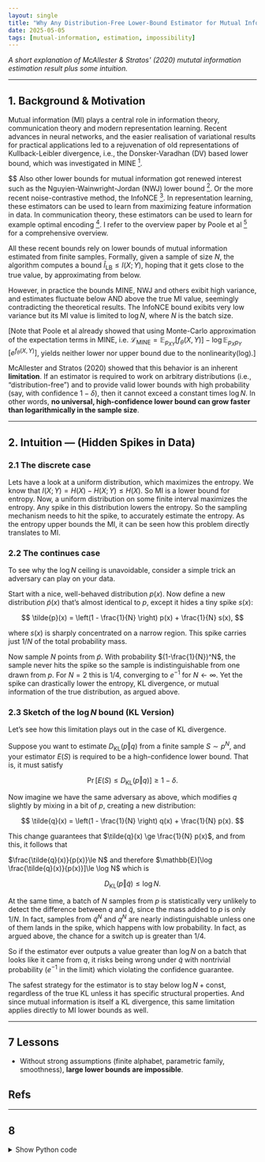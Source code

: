 ```yaml
---
layout: single
title: "Why Any Distribution-Free Lower-Bound Estimator for Mutual Information Can’t Beat ln N"
date: 2025-05-05
tags: [mutual-information, estimation, impossibility]
---
```


*A short explanation of McAllester & Stratos' (2020) mututal information estimation result plus some intuition.*

---

## 1. Background & Motivation

Mutual information (MI) plays a central role in information theory, communication theory and modern representation learning. 
Recent advances in neural networks, and the easier realisation of variational results for practical applications led to a rejuvenation of old representations of Kullback-Leibler divergence, 
i.e., the Donsker-Varadhan (DV) based lower bound, which was investigated in MINE [^Belghazi18]. 

$$
Also other lower bounds for mutual information got renewed interest such as the Nguyien-Wainwright-Jordan (NWJ) lower bound [^NWJ10]. 
Or the more recent noise-contrastive method, the InfoNCE [^NCE10]. In representation learning, these estimators can be used to learn from maximizing feature information in data. 
In communication theory, these estimators can be used to learn for example optimal encoding [^Fritschek19]. I refer to the overview paper by Poole et al [^Poole19] for a comprehensive overview.

All these recent bounds rely on lower bounds of mutual information estimated from finite samples. 
Formally, given a sample of size $N$, the algorithm computes a bound $\widehat I_{\mathrm{LB}} \le I(X;Y)$, hoping that it gets close to the true value, by approximating from below.

However, in practice the bounds MINE, NWJ and others exibit high variance, and estimates fluctuate below AND above the true MI value, seemingly contradicting the theoretical results. The InfoNCE bound exibits very low variance but its MI value is limited to $\log N$, where $N$ is the batch size.

[Note that Poole et al already showed that using Monte-Carlo approximation of the expectation terms in MINE, i.e. $\mathcal{L}_{\text{MINE}}
      = \mathbb{E}_{p_{XY}}[f_\theta(X,Y)]
        - \log \mathbb{E}_{p_X p_Y}\!\bigl[e^{f_\theta(X,Y)}\bigr]$, yields neither lower nor upper bound due to the nonlinearity(log).]

McAllester and Stratos (2020) showed that this behavior is an inherent **limitation**. 
If an estimator is required to work on arbitrary distributions (i.e., “distribution-free”) and to provide valid lower bounds with high probability (say, with confidence $1 - \delta$), 
then it cannot exceed a constant times $\log N$. In other words, **no universal, high-confidence lower bound can grow faster than logarithmically in the sample size**.


---

## 2. Intuition — (Hidden Spikes in Data)

### 2.1 The discrete case
Lets have a look at a uniform distribution, which maximizes the entropy.
We know that $I(X;Y) = H(X) - H(X;Y) \le H(X)$. So MI is a lower bound for entropy. Now, a uniform distribution on some finite interval maximizes the entropy. 
Any spike in this distribution lowers the entropy. So the sampling mechanism needs to hit the spike, to accurately estimate the entropy. 
As the entropy upper bounds the MI, it can be seen how this problem directly translates to MI.

### 2.2 The continues case

To see why the $\log N$ ceiling is unavoidable, consider a simple trick an adversary can play on your data.

Start with a nice, well-behaved distribution $p(x)$. Now define a new distribution $\tilde{p}(x)$ that’s almost identical to $p$, except it hides a tiny spike $s(x)$:

$$
\tilde{p}(x) = \left(1 - \frac{1}{N} \right) p(x) + \frac{1}{N} s(x),
$$

where $s(x)$ is sharply concentrated on a narrow region. This spike carries just $1/N$ of the total probability mass.

Now sample $N$ points from $\tilde{p}$. With probability $(1-\frac{1}{N})^N$, the sample never hits the spike so the sample is indistinguishable from one drawn from $p$. 
For $N=2$ this is $1/4$, converging to $e^{-1}$ for $N\leftarrow \infty$.  Yet the spike can drastically lower the entropy, KL divergence, or mutual information of the true distribution, as argued above.

### 2.3 Sketch of the $\log N$ bound (KL Version)

Let’s see how this limitation plays out in the case of KL divergence.

Suppose you want to estimate $D_{\mathrm{KL}}(p \Vert q)$ from a finite sample $S \sim p^N$, and your estimator $E(S)$ is required to be a high-confidence lower bound. 
That is, it must satisfy

$$
\Pr\left[ E(S) \le D_{\mathrm{KL}}(p \Vert q) \right] \ge 1 - \delta.
$$

Now imagine we have the same adversary as above, which modifies $q$ slightly by mixing in a bit of $p$, creating a new distribution:

$$
\tilde{q}(x) = \left(1 - \frac{1}{N} \right) q(x) + \frac{1}{N} p(x).
$$

This change guarantees that $\tilde{q}(x) \ge \frac{1}{N} p(x)$, and from this, it follows that

$\frac{\tilde{q}(x)}{p(x)}\le N$ and therefore $\mathbb{E}[\log \frac{\tilde{q}(x)}{p(x)}]\le \log N$ which is

$$
D_{\mathrm{KL}}(p \Vert \tilde{q}) \le \log N.
$$

At the same time, a batch of $N$ samples from $p$ is statistically very unlikely to detect the difference between $q$ and $\tilde{q}$, since the mass added to $p$ is only $1/N$.
In fact, samples from $\tilde{q}^N$ and $q^N$ are nearly indistinguishable unless one of them lands in the spike, which happens with low probability.
In fact, as argued above, the chance for a switch up is greater than $1/4$.

So if the estimator ever outputs a value greater than $\log N$ on a batch that looks like it came from $q$, it risks being wrong under $\tilde{q}$ with nontrivial probability ($e^{-1}$ in the limit) which violating the confidence guarantee.

The safest strategy for the estimator is to stay below $\log N + \text{const}$, regardless of the true KL unless it has specific structural properties. 
And since mutual information is itself a KL divergence, this same limitation applies directly to MI lower bounds as well.

---
## 7  Lessons

* Without strong assumptions (finite alphabet, parametric family,
  smoothness), **large lower bounds are impossible**.

## Refs

[^Belghazi18]: Belghazi, M. I. *et al.* (2018).  
  **Mutual Information Neural Estimation (MINE)**.  
  *Proceedings of the 35th International Conference on Machine Learning*.
[^NWJ10]: Nguyen, X., Wainwright, M. J., & Jordan, M. I. (2010).  
**Estimating Divergence Functionals and the Likelihood Ratio by Convex Risk Minimization.**  
*IEEE Transactions on Information Theory*, 56 (11), 5847-5861.  

[^NCE10]: Gutmann, M., & Hyvärinen, A. (2010).  
**Noise-Contrastive Estimation: A New Estimation Principle for Unnormalized Statistical Models.**  
In *Proceedings of AISTATS 13*, 297-304.  

[^Fritschek19]: Fritschek, R., Schaefer, R. F., & Wunder, G. (2019).  
**Deep Learning for Channel Coding via Neural Mutual Information Estimation.**  
In *Proceedings of the 2019 IEEE 20th International Workshop on Signal Processing Advances in Wireless Communications* (SPAWC), 1-5.  

[^Poole19]: Poole, B., Ozair, S., van den Oord, A., Alemi, A. A., & Tucker, G. (2019).  
&nbsp;&nbsp;**On Variational Bounds of Mutual Information.**  
In *Proceedings of the 36th International Conference on Machine Learning* (ICML), 5171-5180.

---

## 8

<details>
<summary>Show Python code</summary>

{% highlight python %} 
import numpy as np
import matplotlib.pyplot as plt

N = 100          # batch size
eps = 1/N        # hidden mass
width = 0.003    # spike width
pos = 0.8        # spike start

# pdfs on [0,1]
x = np.linspace(0, 1, 2000)
p_pdf = np.ones_like(x)
q_pdf = np.ones_like(x)*(1-eps)
q_pdf += ((x>=pos) & (x<=pos+width)) * (eps/width)

# sample N points from q_pdf  (naive rejection sampling)
rng = np.random.default_rng(0)
samps = []
while len(samps) < N:
    u = rng.random()
    if rng.random() <= q_pdf[(np.abs(x-u)<1e-3)][0] / q_pdf.max():
        samps.append(u)
samps = np.array(samps)

# plot
plt.figure(figsize=(9,3))
plt.plot(x, p_pdf, label='p: uniform')
plt.plot(x, q_pdf, label='tilde p: uniform + spike')
plt.axvspan(pos, pos+width, color='red', alpha=0.25, label='spike')
plt.scatter(samps, np.zeros_like(samps), marker='|', s=80, color='k', label='samples')
plt.ylim(0, q_pdf.max()*1.1)
plt.xlabel('x'); plt.ylabel('pdf')
plt.title(f'Adversarial spike (ε={eps}, unseen by N={N} samples)')
plt.legend(frameon=False); plt.tight_layout()
plt.savefig('adversarial_spike.png', dpi=150)
```
{% endhighlight %} 

<\details>
